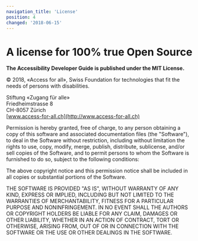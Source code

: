 ```yaml
---
navigation_title: 'License'
position: 4
changed: '2018-06-15'
---
```


# A license for 100% true Open Source

**The Accessibility Developer Guide is published under the MIT License.**

© 2018, «Access for all», Swiss Foundation for technologies that fit the needs of persons with disabilities.

Stiftung «Zugang für alle»<br>
Friedheimstrasse 8<br>
CH-8057 Zürich<br>
[www.access-for-all.ch](http://www.access-for-all.ch)

Permission is hereby granted, free of charge, to any person obtaining a copy of this software and associated documentation files (the "Software"), to deal in the Software without restriction, including without limitation the rights to use, copy, modify, merge, publish, distribute, sublicense, and/or sell copies of the Software, and to permit persons to whom the Software is furnished to do so, subject to the following conditions:

The above copyright notice and this permission notice shall be included in all copies or substantial portions of the Software.

THE SOFTWARE IS PROVIDED "AS IS", WITHOUT WARRANTY OF ANY KIND, EXPRESS OR IMPLIED, INCLUDING BUT NOT LIMITED TO THE WARRANTIES OF MERCHANTABILITY, FITNESS FOR A PARTICULAR PURPOSE AND NONINFRINGEMENT. IN NO EVENT SHALL THE AUTHORS OR COPYRIGHT HOLDERS BE LIABLE FOR ANY CLAIM, DAMAGES OR OTHER LIABILITY, WHETHER IN AN ACTION OF CONTRACT, TORT OR OTHERWISE, ARISING FROM, OUT OF OR IN CONNECTION WITH THE SOFTWARE OR THE USE OR OTHER DEALINGS IN THE SOFTWARE.
